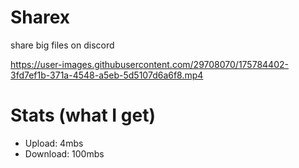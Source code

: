 # Sharex
share big files on discord

https://user-images.githubusercontent.com/29708070/175784402-3fd7ef1b-371a-4548-a5eb-5d5107d6a6f8.mp4

# Stats (what I get)
- Upload: 4mbs
- Download: 100mbs
